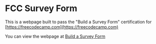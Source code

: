 # FCC Survey Form

This is a webpage built to pass the "Build a Survey Form" certification for [https://freecodecamp.com](https://freecodecamp.com)

You can view the webpage at [Build a Survey Form](https://julianbristol.github.io/)

